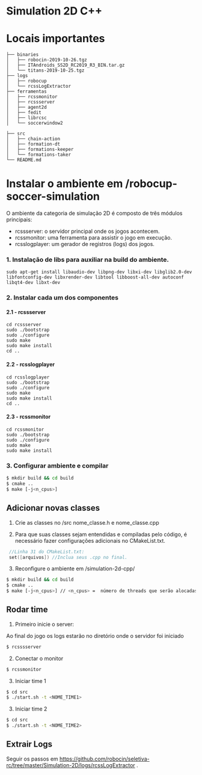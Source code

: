 # Simulation 2D C++

# Locais importantes
```
├── binaries
│   ├── robocin-2019-10-26.tgz
│   ├── ITAndroids_SS2D_RC2019_R3_BIN.tar.gz
│   └── titans-2019-10-25.tgz
├── logs
│   ├── robocup
│   └── rcssLogExtractor
├── ferramentas
│   ├── rcssmonitor
│   ├── rcssserver
│   ├── agent2d
│   ├── fedit
│   ├── librcsc
│   └── soccerwindow2
	
├── src
│   ├── chain-action
│   ├── formation-dt
│   ├── formations-keeper
│   └── formations-taker
└── README.md
```

# Instalar o ambiente em /robocup-soccer-simulation
O ambiente da categoria de simulação 2D é composto de três módulos principais:
- rcssserver: o servidor principal onde os jogos acontecem.
- rcssmonitor: uma ferramenta para assistir o jogo em execução.
- rcsslogplayer: um gerador de registros (logs) dos jogos.

### 1. Instalação de libs para auxiliar na build do ambiente. 
```
sudo apt-get install libaudio-dev libpng-dev libxi-dev libglib2.0-dev libfontconfig-dev libxrender-dev libtool libboost-all-dev autoconf libqt4-dev libxt-dev
```
### 2. Instalar cada um dos componentes
#### 2.1 - rcssserver
```
cd rcssserver
sudo ./bootstrap
sudo ./configure
sudo make
sudo make install
cd ..
```

#### 2.2 - rcsslogplayer
```
cd rcsslogplayer
sudo ./bootstrap
sudo ./configure
sudo make
sudo make install
cd ..
```
#### 2.3 - rcssmonitor
```
cd rcssmonitor
sudo ./bootstrap
sudo ./configure
sudo make
sudo make install
```

### 3. Configurar ambiente e compilar

```sh
$ mkdir build && cd build
$ cmake ..
$ make [-j<n_cpus>]
```

## Adicionar novas classes

1. Crie as classes no /src nome_classe.h e nome_classe.cpp 

2. Para que suas classes sejam entendidas e compiladas pelo código, é necessário fazer configurações adicionais no CMakeList.txt.
```cpp
 //Linha 31 do CMakeList.txt:
 set([arquivos]) //Inclua seus .cpp no final.
```

3. Reconfigure o ambiente em /simulation-2d-cpp/

```sh
$ mkdir build && cd build
$ cmake ..
$ make [-j<n_cpus>] // <n_cpus> =  número de threads que serão alocadas para rodar o ambiente.
```

## Rodar time

1. Primeiro inicie o server:

Ao final do jogo os logs estarão no diretório onde o servidor foi iniciado

```sh
$ rcsssserver
```

2. Conectar o monitor
```sh
$ rcssmonitor
```

3. Iniciar time 1
```sh
$ cd src
$ ./start.sh -t <NOME_TIME1>
```

3. Iniciar time 2
```sh
$ cd src
$ ./start.sh -t <NOME_TIME2>
```
## Extrair Logs
Seguir os passos em https://github.com/robocin/seletiva-rc/tree/master/Simulation-2D/logs/rcssLogExtractor .
